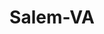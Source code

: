 ---
title: Salem-VA
slug: salem-va
f_state:
- cms/state/virginia.md
f_locations:
- cms/payday-loan/1st-choice-cash-advance-60.md
- cms/payday-loan/advance-america-2425.md
- cms/payday-loan/advance-america-2455.md
- cms/payday-loan/check-first-inc-11372.md
- cms/payday-loan/check-first-inc-11383.md
- cms/payday-loan/check-into-cash-12524.md
- cms/payday-loan/check-into-cash-of-virginia-13635.md
- cms/payday-loan/crusader-cash-advance-15535.md
- cms/payday-loan/crusader-cash-advance-15545.md
- cms/payday-loan/express-check-advance-17121.md
- cms/payday-loan/urgent-money-service-28306.md
- cms/payday-loan/urgent-money-service-28322.md
updated-on: '2024-05-30T13:41:28.615Z'
created-on: '2024-05-30T13:41:28.615Z'
published-on: '2024-05-30T13:54:32.469Z'
f_city: Salem
layout: '[city].html'
tags: city
---